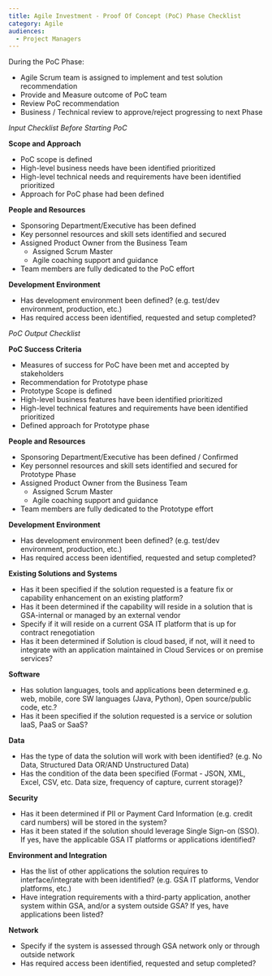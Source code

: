 ```yaml
---
title: Agile Investment - Proof Of Concept (PoC) Phase Checklist
category: Agile
audiences:
  - Project Managers
---
```


During the PoC Phase:

* Agile Scrum team is assigned to implement and test solution recommendation
* Provide and Measure outcome of PoC team
* Review PoC recommendation 
* Business / Technical review to approve/reject progressing to next Phase


*Input Checklist Before Starting PoC*

**Scope and Approach**
* PoC scope is defined
* High-level business needs have been identified prioritized
* High-level technical needs and requirements have been identified prioritized
* Approach for PoC phase had been defined


**People and Resources**
* Sponsoring Department/Executive has been defined
* Key personnel resources and skill sets identified and secured
* Assigned Product Owner from the Business Team
	* Assigned Scrum Master
	* Agile coaching support and guidance 
* Team members are fully dedicated to the PoC effort

**Development Environment** 
* Has development environment been defined? (e.g. test/dev environment, production, etc.)
* Has required access been identified, requested and setup completed?

*PoC Output Checklist*

**PoC Success Criteria**
* Measures of success for PoC have been met and accepted by stakeholders 
* Recommendation for Prototype phase
* Prototype Scope is defined
* High-level business features have been identified prioritized
* High-level technical features and requirements have been identified prioritized
* Defined approach for Prototype phase

**People and Resources**
* Sponsoring Department/Executive has been defined / Confirmed
* Key personnel resources and skill sets identified and secured for Prototype Phase
* Assigned Product Owner from the Business Team
	* Assigned Scrum Master
	* Agile coaching support and guidance 
* Team members are fully dedicated to the Prototype effort

**Development Environment** 
* Has development environment been defined? (e.g. test/dev environment, production, etc.)
* Has required access been identified, requested and setup completed?

**Existing Solutions and Systems** 
* Has it been specified if the solution requested is a feature fix or capability enhancement on an existing platform?
* Has it been determined if the capability will reside in a solution that is GSA-internal or managed by an external vendor
* Specify if it will reside on a current GSA IT platform that is up for contract renegotiation
* Has it been determined if Solution is cloud based, if not, will it need to integrate with an application maintained in Cloud Services or on premise services?

**Software** 
* Has solution languages, tools and applications been determined e.g. web, mobile, core SW languages (Java, Python), Open source/public code, etc.?
* Has it been specified if the solution requested is a service or solution IaaS, PaaS or SaaS?

**Data**
* Has the type of data the solution will work with been identified? (e.g. No Data, Structured Data OR/AND Unstructured Data)
* Has the condition of the data been specified (Format - JSON, XML, Excel, CSV, etc. Data size, frequency of capture, current storage)?

**Security** 
* Has it been determined if PII or Payment Card Information (e.g. credit card numbers) will be stored in the system?
* Has it been stated if the solution should leverage Single Sign-on (SSO). If yes, have the applicable GSA IT platforms or applications identified?

**Environment and Integration**
* Has the list of other applications the solution requires to interface/integrate with been identified? (e.g. GSA IT platforms, Vendor platforms, etc.)
* Have integration requirements with a third-party application, another system within GSA, and/or a system outside GSA? If yes, have applications been listed?

**Network**
* Specify if the system is assessed through GSA network only or through outside network
* Has required access been identified, requested and setup completed?
